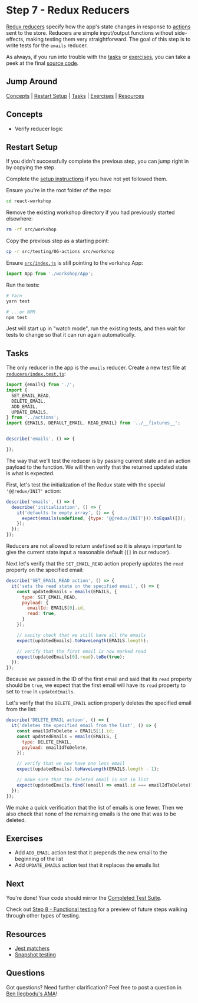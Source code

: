 # Step 7 - Redux Reducers

[Redux reducers](https://redux.js.org/basics/reducers) specify how the app's state changes in response to [actions](../06-actions/) sent to the store. Reducers are simple input/output functions without side-effects, making testing them very straightforward. The goal of this step is to write tests for the `emails` reducer.

As always, if you run into trouble with the [tasks](#tasks) or [exercises](#exercises), you can take a peek at the final [source code](./).

## Jump Around

[Concepts](#concepts) | [Restart Setup](#restart-setup) | [Tasks](#tasks) | [Exercises](#exercises) | [Resources](#resources)

## Concepts

- Verify reducer logic

## Restart Setup

If you didn't successfully complete the previous step, you can jump right in by copying the step.

Complete the [setup instructions](../00-begin) if you have not yet followed them.

Ensure you're in the root folder of the repo:

```sh
cd react-workshop
```

Remove the existing workshop directory if you had previously started elsewhere:

```sh
rm -rf src/workshop
```

Copy the previous step as a starting point:

```sh
cp -r src/testing/06-actions src/workshop
```

Ensure [`src/index.js`](../../index.js#L3) is still pointing to the `workshop` App:

```js
import App from './workshop/App';
```

Run the tests:

```sh
# Yarn
yarn test

# ...or NPM
npm test
```

Jest will start up in "watch mode", run the existing tests, and then wait for tests to change so that it can run again automatically.

## Tasks

The only reducer in the app is the `emails` reducer. Create a new test file at [`reducers/index.test.js`](reducers/index.test.js):

```js
import {emails} from './';
import {
  SET_EMAIL_READ,
  DELETE_EMAIL,
  ADD_EMAIL,
  UPDATE_EMAILS,
} from '../actions';
import {EMAILS, DEFAULT_EMAIL, READ_EMAIL} from '../__fixtures__';


describe('emails', () => {

});
```

The way that we'll test the reducer is by passing current state and an action payload to the function. We will then verify that the returned updated state is what is expected.

First, let's test the initialization of the Redux state with the special `'@@redux/INIT'` action:

```js
describe('emails', () => {
  describe('initialization', () => {
    it('defaults to empty array', () => {
      expect(emails(undefined, {type: '@@redux/INIT'})).toEqual([]);
    });
  });
});
```

Reducers are not allowed to return `undefined` so it is always important to give the current state input a reasonable default (`[]` in our reducer).

Next let's verify that the `SET_EMAIL_READ` action properly updates the `read` property on the specified email:

```js
describe('SET_EMAIL_READ action', () => {
  it('sets the read state on the specified email', () => {
    const updatedEmails = emails(EMAILS, {
      type: SET_EMAIL_READ,
      payload: {
        emailId: EMAILS[0].id,
        read: true,
      }
    });

    // sanity check that we still have all the emails
    expect(updatedEmails).toHaveLength(EMAILS.length);

    // verify that the first email is now marked read
    expect(updatedEmails[0].read).toBe(true);
  });
});
```

Because we passed in the ID of the first email and said that its `read` property should be `true`, we expect that the first email will have its `read` property to set to `true` in `updatedEmails`.

Let's verify that the `DELETE_EMAIL` action properly deletes the specified email from the list:

```js
describe('DELETE_EMAIL action', () => {
  it('deletes the specified email from the list', () => {
    const emailIdToDelete = EMAILS[1].id;
    const updatedEmails = emails(EMAILS, {
      type: DELETE_EMAIL,
      payload: emailIdToDelete,
    });

    // verify that we now have one less email
    expect(updatedEmails).toHaveLength(EMAILS.length - 1);

    // make sure that the deleted email is not in list
    expect(updatedEmails.find((email) => email.id === emailIdToDelete)).toBeUndefined();
  });
});
```

We make a quick verification that the list of emails is one fewer. Then we also check that none of the remaining emails is the one that was to be deleted.

## Exercises

- Add `ADD_EMAIL` action test that it prepends the new email to the beginning of the list
- Add `UPDATE_EMAILS` action test that it replaces the emails list

## Next

You're done! Your code should mirror the [Completed Test Suite](../end/). 

Check out [Step 8 - Functional testing](../08-functional/) for a preview of future steps walking through other types of testing.

## Resources

- [Jest matchers](https://jestjs.io/docs/en/expect)
- [Snapshot testing](https://jestjs.io/docs/en/snapshot-testing)

## Questions

Got questions? Need further clarification? Feel free to post a question in [Ben Ilegbodu's AMA](http://www.benmvp.com/ama/)!

